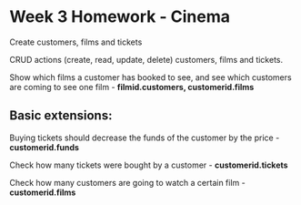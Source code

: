 # Week 3 Homework - Cinema

Create customers, films and tickets

CRUD actions (create, read, update, delete) customers, films and tickets.

Show which films a customer has booked to see, and see which customers are coming to see one film - **filmid.customers, customerid.films**

## Basic extensions:

Buying tickets should decrease the funds of the customer by the price - **customerid.funds**

Check how many tickets were bought by a customer - **customerid.tickets**

Check how many customers are going to watch a certain film -  **customerid.films**
